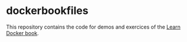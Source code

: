 # dockerbookfiles

This repository contains the code for demos and exercices of the [Learn Docker book](https://leanpub.com/dock).